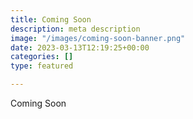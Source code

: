 ```yaml
---
title: Coming Soon
description: meta description
image: "/images/coming-soon-banner.png"
date: 2023-03-13T12:19:25+00:00
categories: []
type: featured

---
```

Coming Soon